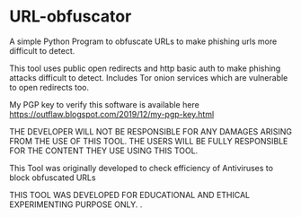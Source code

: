 # URL-obfuscator

A simple Python Program to obfuscate URLs to make phishing urls more difficult to detect.

This tool uses public open redirects and http basic auth to make phishing attacks
difficult to detect. Includes Tor onion services which are vulnerable to open redirects too.

My PGP key to verify this software is available here https://outflaw.blogspot.com/2019/12/my-pgp-key.html

THE DEVELOPER WILL NOT BE RESPONSIBLE FOR ANY DAMAGES ARISING FROM THE USE OF THIS TOOL. THE USERS WILL BE FULLY RESPONSIBLE FOR THE CONTENT THEY USE USING THIS TOOL.

This Tool was originally developed to check efficiency of Antiviruses to block obfuscated URLs

THIS TOOL WAS DEVELOPED FOR EDUCATIONAL AND ETHICAL EXPERIMENTING PURPOSE ONLY. .
